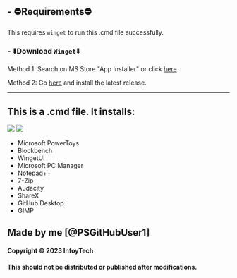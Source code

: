 ## - ⛔Requirements⛔
 This requires `winget` to run this .cmd file successfully.
 
 ### - ⬇️Download `Winget`⬇️
 
 Method 1: Search on MS Store "App Installer" or click [here](https://apps.microsoft.com/store/detail/app-installer/9NBLGGH4NNS1)
 
 Method 2: Go [here](https://github.com/microsoft/winget-cli/releases) and install the latest release.
 
----------
## This is a .cmd file. It installs:
![](https://img.shields.io/github/release-date/PSGitHubUser1/Windows-Essentials-Apps-Installer)
![](https://img.shields.io/github/v/release/PSGitHubUser1/Windows-Essentials-Apps-Installer?include_prereleases)

 * Microsoft PowerToys
 * Blockbench
 * WingetUI
 * Microsoft PC Manager
 * Notepad++
 * 7-Zip
 * Audacity
 * ShareX
 * GitHub Desktop
 * GIMP

## Made by me [@PSGitHubUser1] 

#### Copyright © 2023 InfoyTech
#### This should not be distributed or published after modifications.
